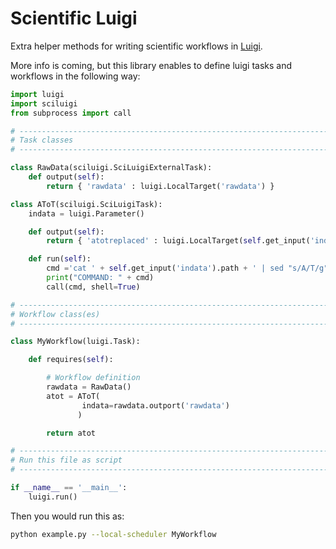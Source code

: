 Scientific Luigi
================

Extra helper methods for writing scientific workflows in [Luigi](http://github.com/spotify/luigi).

More info is coming, but this library enables to define luigi tasks and workflows
in the following way:

```python
import luigi
import sciluigi
from subprocess import call

# ------------------------------------------------------------------------
# Task classes
# ------------------------------------------------------------------------

class RawData(sciluigi.SciLuigiExternalTask):
    def output(self):
        return { 'rawdata' : luigi.LocalTarget('rawdata') }

class AToT(sciluigi.SciLuigiTask):
    indata = luigi.Parameter()

    def output(self):
        return { 'atotreplaced' : luigi.LocalTarget(self.get_input('indata').path + '.atot') }

    def run(self):
        cmd ='cat ' + self.get_input('indata').path + ' | sed "s/A/T/g" > ' + self.output()['atotreplaced'].path
        print("COMMAND: " + cmd)
        call(cmd, shell=True)

# ------------------------------------------------------------------------
# Workflow class(es)
# ------------------------------------------------------------------------

class MyWorkflow(luigi.Task):

    def requires(self):

        # Workflow definition
        rawdata = RawData()
        atot = AToT(
                indata=rawdata.outport('rawdata')
               )

        return atot

# ------------------------------------------------------------------------
# Run this file as script
# ------------------------------------------------------------------------

if __name__ == '__main__':
    luigi.run()
```

Then you would run this as:

```bash
python example.py --local-scheduler MyWorkflow
```
